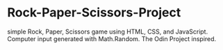 # Rock-Paper-Scissors-Project

simple Rock, Paper, Scissors game using HTML, CSS, and JavaScript.
Computer input generated with Math.Random.
The Odin Project inspired.
